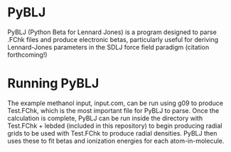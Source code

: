 # PyBLJ
PyBLJ (Python Beta for Lennard Jones) is a program designed to parse .FChk files and produce electronic betas, particularly useful for deriving Lennard-Jones parameters in the SDLJ force field paradigm (citation forthcoming!)

# Running PyBLJ
The example methanol input, input.com, can be run using g09 to produce Test.FChk, which is the most important file for PyBLJ to parse. Once the calculation is complete, PyBLJ can be run inside the directory with Test.FChk + lebded (included in this repository) to begin producing radial grids to be used with Test.FChk to produce radial densities. PyBLJ then uses these to fit betas and ionization energies for each atom-in-molecule.
